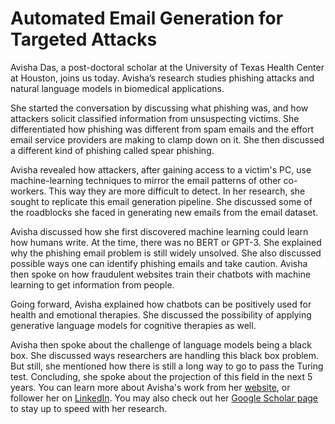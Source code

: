# Automated Email Generation for Targeted Attacks

Avisha Das, a post-doctoral scholar at the University of Texas Health Center at  Houston, joins us today. Avisha’s research studies phishing attacks and natural language models in biomedical applications. 

She started the conversation by discussing what phishing was, and how attackers solicit classified information from unsuspecting victims. She differentiated how phishing was different from spam emails and the effort email service providers are making to clamp down on it. She then discussed a different kind of phishing called spear phishing.

Avisha revealed how attackers, after gaining access to a victim's PC, use machine-learning techniques to mirror the email patterns of other co-workers. This way they are more difficult to detect. In her research, she sought to replicate this email generation pipeline. She discussed some of the roadblocks she faced in generating new emails from the email dataset. 

Avisha discussed how she first discovered machine learning could learn how humans write. At the time, there was no BERT or GPT-3. She explained why the phishing email problem is still widely unsolved. She also discussed possible ways one can identify phishing emails and take caution. Avisha then spoke on how fraudulent websites train their chatbots with machine learning to get information from people.

Going forward, Avisha explained how chatbots can be positively used for health and emotional therapies. She discussed the possibility of applying generative language models for cognitive therapies as well. 

Avisha then spoke about the challenge of language models being a black box. She discussed ways researchers are handling this black box problem. But still, she mentioned how there is still a long way to go to pass the Turing test. Concluding, she spoke about the projection of this field in the next 5 years. You can learn more about Avisha's work from her [website](https://dasavisha.github.io/), or follower her on [LinkedIn](https://www.linkedin.com/in/avisha-das-ph-d-29728a130/). You may also check out her [Google Scholar page](https://scholar.google.com/citations?user=snaeo_oAAAAJ&hl=en) to stay up to speed with her research. 
